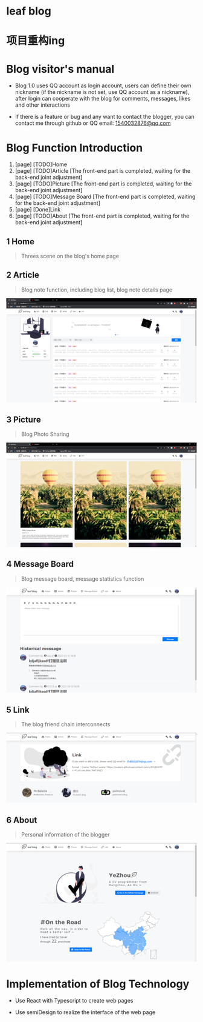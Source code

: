 # leaf blog

# 项目重构ing

# Blog visitor's manual

- Blog 1.0 uses QQ account as login account, users can define their own nickname (if the nickname is not set, use QQ account as a nickname), after login can cooperate with the blog for comments, messages, likes and other interactions

- If there is a feature or bug and any want to contact the blogger, you can contact me through github or QQ email: 1540032876@qq.com

# Blog Function Introduction

1. [page] [TODO]Home
2. [page] [TODO]Article [The front-end part is completed, waiting for the back-end joint adjustment]
3. [page] [TODO]Picture [The front-end part is completed, waiting for the back-end joint adjustment]
4. [page] [TODO]Message Board [The front-end part is completed, waiting for the back-end joint adjustment]
5. [page] [Done]Link
6. [page] [TODO]About [The front-end part is completed, waiting for the back-end joint adjustment]

## 1 Home

> Threes scene on the blog's home page

## 2 Article

> Blog note function, including blog list, blog note details page

<p align="center">
  <img src="https://github.com/yyyz1011/assets-info/blob/master/blog-web/readMe/article.png" />
</p>

## 3 Picture

> Blog Photo Sharing

<p align="center">
  <img src="https://github.com/yyyz1011/assets-info/blob/master/blog-web/readMe/picture.png" />
</p>

## 4 Message Board

> Blog message board, message statistics function


<p align="center">
  <img src="https://github.com/yyyz1011/assets-info/blob/master/blog-web/readMe/message.png" />
</p>

## 5 Link

> The blog friend chain interconnects

<p align="center">
  <img src="https://github.com/yyyz1011/assets-info/blob/master/blog-web/readMe/link.png" />
</p>

## 6 About

> Personal information of the blogger

<p align="center">
  <img src="https://github.com/yyyz1011/assets-info/blob/master/blog-web/readMe/about.png" />
</p>

# Implementation of Blog Technology

- Use React with Typescript to create web pages

- Use semiDesign to realize the interface of the web page
